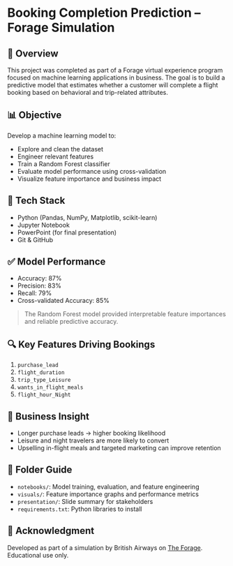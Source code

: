 # Booking Completion Prediction – Forage Simulation

## 📌 Overview
This project was completed as part of a Forage virtual experience program focused on machine learning applications in business. The goal is to build a predictive model that estimates whether a customer will complete a flight booking based on behavioral and trip-related attributes.


## 📊 Objective
Develop a machine learning model to:
- Explore and clean the dataset
- Engineer relevant features
- Train a Random Forest classifier
- Evaluate model performance using cross-validation
- Visualize feature importance and business impact


## 🧠 Tech Stack
- Python (Pandas, NumPy, Matplotlib, scikit-learn)
- Jupyter Notebook
- PowerPoint (for final presentation)
- Git & GitHub


## ✅ Model Performance
- Accuracy: 87%
- Precision: 83%
- Recall: 79%
- Cross-validated Accuracy: 85%

> The Random Forest model provided interpretable feature importances and reliable predictive accuracy.


## 🔍 Key Features Driving Bookings
1. `purchase_lead`
2. `flight_duration`
3. `trip_type_Leisure`
4. `wants_in_flight_meals`
5. `flight_hour_Night`


## 💼 Business Insight
- Longer purchase leads → higher booking likelihood
- Leisure and night travelers are more likely to convert
- Upselling in-flight meals and targeted marketing can improve retention


## 📂 Folder Guide
- `notebooks/`: Model training, evaluation, and feature engineering
- `visuals/`: Feature importance graphs and performance metrics
- `presentation/`: Slide summary for stakeholders
- `requirements.txt`: Python libraries to install


## 📣 Acknowledgment
Developed as part of a simulation by British Airways on [The Forage](https://www.theforage.com/). Educational use only.
